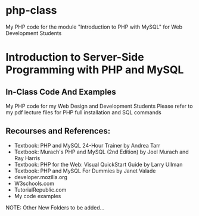 # php-class
My PHP code for the module "Introduction to PHP with MySQL" for Web Development Students

# Introduction to Server-Side Programming with PHP and MySQL
## In-Class Code And Examples
My PHP code for my Web Design and Development Students
Please refer to my pdf lecture files for PHP full installation and SQL commands 

## Recourses and References:
- Textbook: PHP and MySQL 24-Hour Trainer by Andrea Tarr
- Textbook: Murach's PHP and MySQL (2nd Edition) by Joel Murach and Ray Harris
- Textbook: PHP for the Web: Visual QuickStart Guide by Larry Ullman 
- Textbook: PHP and MySQL For Dummies by Janet Valade
- developer.mozilla.org
- W3schools.com
- TutorialRepublic.com
- My code examples

NOTE: Other New Folders to be added...


